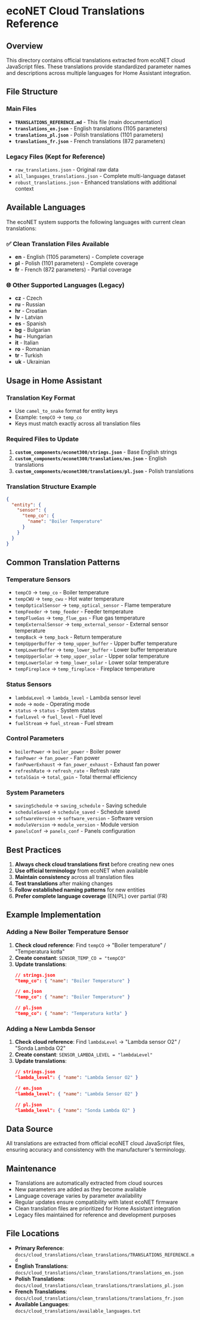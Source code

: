 # ecoNET Cloud Translations Reference

## Overview
This directory contains official translations extracted from ecoNET cloud JavaScript files. These translations provide standardized parameter names and descriptions across multiple languages for Home Assistant integration.

## File Structure

### Main Files
- **`TRANSLATIONS_REFERENCE.md`** - This file (main documentation)
- **`translations_en.json`** - English translations (1105 parameters)
- **`translations_pl.json`** - Polish translations (1101 parameters)
- **`translations_fr.json`** - French translations (872 parameters)

### Legacy Files (Kept for Reference)
- `raw_translations.json` - Original raw data
- `all_languages_translations.json` - Complete multi-language dataset
- `robust_translations.json` - Enhanced translations with additional context

## Available Languages
The ecoNET system supports the following languages with current clean translations:

### ✅ Clean Translation Files Available
- **en** - English (1105 parameters) - Complete coverage
- **pl** - Polish (1101 parameters) - Complete coverage
- **fr** - French (872 parameters) - Partial coverage

### 🌐 Other Supported Languages (Legacy)
- **cz** - Czech
- **ru** - Russian
- **hr** - Croatian
- **lv** - Latvian
- **es** - Spanish
- **bg** - Bulgarian
- **hu** - Hungarian
- **it** - Italian
- **ro** - Romanian
- **tr** - Turkish
- **uk** - Ukrainian

## Usage in Home Assistant

### Translation Key Format
- Use `camel_to_snake` format for entity keys
- Example: `tempCO` → `temp_co`
- Keys must match exactly across all translation files

### Required Files to Update
1. **`custom_components/econet300/strings.json`** - Base English strings
2. **`custom_components/econet300/translations/en.json`** - English translations
3. **`custom_components/econet300/translations/pl.json`** - Polish translations

### Translation Structure Example
```json
{
  "entity": {
    "sensor": {
      "temp_co": {
        "name": "Boiler Temperature"
      }
    }
  }
}
```

## Common Translation Patterns

### Temperature Sensors
- `tempCO` → `temp_co` - Boiler temperature
- `tempCWU` → `temp_cwu` - Hot water temperature
- `tempOpticalSensor` → `temp_optical_sensor` - Flame temperature
- `tempFeeder` → `temp_feeder` - Feeder temperature
- `tempFlueGas` → `temp_flue_gas` - Flue gas temperature
- `tempExternalSensor` → `temp_external_sensor` - External sensor temperature
- `tempBack` → `temp_back` - Return temperature
- `tempUpperBuffer` → `temp_upper_buffer` - Upper buffer temperature
- `tempLowerBuffer` → `temp_lower_buffer` - Lower buffer temperature
- `tempUpperSolar` → `temp_upper_solar` - Upper solar temperature
- `tempLowerSolar` → `temp_lower_solar` - Lower solar temperature
- `tempFireplace` → `temp_fireplace` - Fireplace temperature

### Status Sensors
- `lambdaLevel` → `lambda_level` - Lambda sensor level
- `mode` → `mode` - Operating mode
- `status` → `status` - System status
- `fuelLevel` → `fuel_level` - Fuel level
- `fuelStream` → `fuel_stream` - Fuel stream

### Control Parameters
- `boilerPower` → `boiler_power` - Boiler power
- `fanPower` → `fan_power` - Fan power
- `fanPowerExhaust` → `fan_power_exhaust` - Exhaust fan power
- `refreshRate` → `refresh_rate` - Refresh rate
- `totalGain` → `total_gain` - Total thermal efficiency

### System Parameters
- `savingSchedule` → `saving_schedule` - Saving schedule
- `scheduleSaved` → `schedule_saved` - Schedule saved
- `softwareVersion` → `software_version` - Software version
- `moduleVersion` → `module_version` - Module version
- `panelsConf` → `panels_conf` - Panels configuration

## Best Practices

1. **Always check cloud translations first** before creating new ones
2. **Use official terminology** from ecoNET when available
3. **Maintain consistency** across all translation files
4. **Test translations** after making changes
5. **Follow established naming patterns** for new entities
6. **Prefer complete language coverage** (EN/PL) over partial (FR)

## Example Implementation

### Adding a New Boiler Temperature Sensor

1. **Check cloud reference**: Find `tempCO` → "Boiler temperature" / "Temperatura kotła"
2. **Create constant**: `SENSOR_TEMP_CO = "tempCO"`
3. **Update translations**:
   ```json
   // strings.json
   "temp_co": { "name": "Boiler Temperature" }

   // en.json
   "temp_co": { "name": "Boiler Temperature" }

   // pl.json
   "temp_co": { "name": "Temperatura kotła" }
   ```

### Adding a New Lambda Sensor

1. **Check cloud reference**: Find `lambdaLevel` → "Lambda sensor O2" / "Sonda Lambda O2"
2. **Create constant**: `SENSOR_LAMBDA_LEVEL = "lambdaLevel"`
3. **Update translations**:
   ```json
   // strings.json
   "lambda_level": { "name": "Lambda Sensor O2" }

   // en.json
   "lambda_level": { "name": "Lambda Sensor O2" }

   // pl.json
   "lambda_level": { "name": "Sonda Lambda O2" }
   ```

## Data Source
All translations are extracted from official ecoNET cloud JavaScript files, ensuring accuracy and consistency with the manufacturer's terminology.

## Maintenance
- Translations are automatically extracted from cloud sources
- New parameters are added as they become available
- Language coverage varies by parameter availability
- Regular updates ensure compatibility with latest ecoNET firmware
- Clean translation files are prioritized for Home Assistant integration
- Legacy files maintained for reference and development purposes

## File Locations
- **Primary Reference**: `docs/cloud_translations/clean_translations/TRANSLATIONS_REFERENCE.md`
- **English Translations**: `docs/cloud_translations/clean_translations/translations_en.json`
- **Polish Translations**: `docs/cloud_translations/clean_translations/translations_pl.json`
- **French Translations**: `docs/cloud_translations/clean_translations/translations_fr.json`
- **Available Languages**: `docs/cloud_translations/available_languages.txt`
